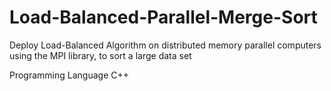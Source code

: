 # Load-Balanced-Parallel-Merge-Sort
Deploy Load-Balanced Algorithm on distributed memory parallel computers using the MPI library, to sort
a large data set

Programming Language C++
